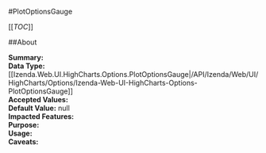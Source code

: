 #PlotOptionsGauge

[[_TOC_]]

##About

**Summary:**   
**Data Type:** [[Izenda.Web.UI.HighCharts.Options.PlotOptionsGauge|/API/Izenda/Web/UI/HighCharts/Options/Izenda-Web-UI-HighCharts-Options-PlotOptionsGauge]]  
**Accepted Values:**   
**Default Value:** null  
**Impacted Features:**   
**Purpose:**   
**Usage:**   
**Caveats:**   

